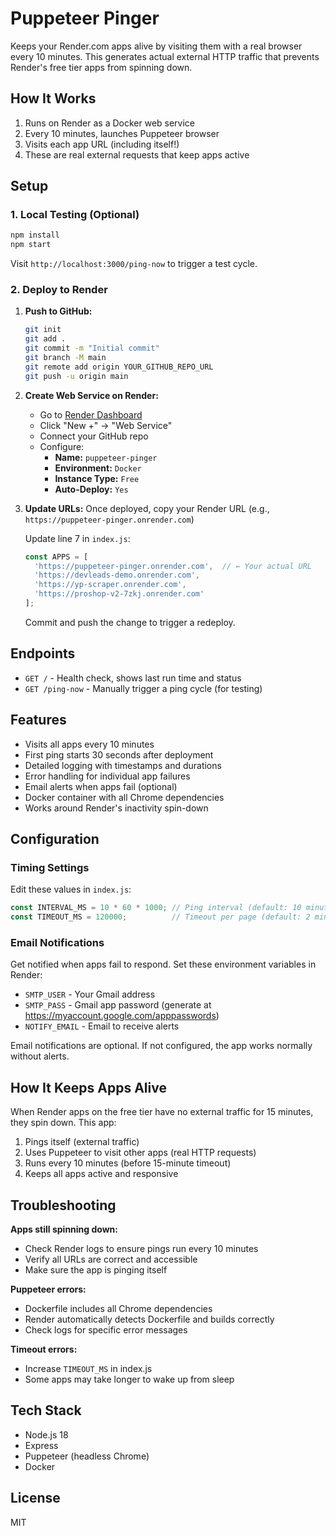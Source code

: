 # Puppeteer Pinger

Keeps your Render.com apps alive by visiting them with a real browser every 10 minutes. This generates actual external HTTP traffic that prevents Render's free tier apps from spinning down.

## How It Works

1. Runs on Render as a Docker web service
2. Every 10 minutes, launches Puppeteer browser
3. Visits each app URL (including itself!)
4. These are real external requests that keep apps active

## Setup

### 1. Local Testing (Optional)

```bash
npm install
npm start
```

Visit `http://localhost:3000/ping-now` to trigger a test cycle.

### 2. Deploy to Render

1. **Push to GitHub:**
   ```bash
   git init
   git add .
   git commit -m "Initial commit"
   git branch -M main
   git remote add origin YOUR_GITHUB_REPO_URL
   git push -u origin main
   ```

2. **Create Web Service on Render:**
   - Go to [Render Dashboard](https://dashboard.render.com/)
   - Click "New +" → "Web Service"
   - Connect your GitHub repo
   - Configure:
     - **Name:** `puppeteer-pinger`
     - **Environment:** `Docker`
     - **Instance Type:** `Free`
     - **Auto-Deploy:** `Yes`

3. **Update URLs:**
   Once deployed, copy your Render URL (e.g., `https://puppeteer-pinger.onrender.com`)

   Update line 7 in `index.js`:
   ```javascript
   const APPS = [
     'https://puppeteer-pinger.onrender.com',  // ← Your actual URL
     'https://devleads-demo.onrender.com',
     'https://yp-scraper.onrender.com',
     'https://proshop-v2-7zkj.onrender.com'
   ];
   ```

   Commit and push the change to trigger a redeploy.

## Endpoints

- `GET /` - Health check, shows last run time and status
- `GET /ping-now` - Manually trigger a ping cycle (for testing)

## Features

- Visits all apps every 10 minutes
- First ping starts 30 seconds after deployment
- Detailed logging with timestamps and durations
- Error handling for individual app failures
- Email alerts when apps fail (optional)
- Docker container with all Chrome dependencies
- Works around Render's inactivity spin-down

## Configuration

### Timing Settings

Edit these values in `index.js`:

```javascript
const INTERVAL_MS = 10 * 60 * 1000; // Ping interval (default: 10 minutes)
const TIMEOUT_MS = 120000;          // Timeout per page (default: 2 minutes)
```

### Email Notifications

Get notified when apps fail to respond. Set these environment variables in Render:

- `SMTP_USER` - Your Gmail address
- `SMTP_PASS` - Gmail app password (generate at https://myaccount.google.com/apppasswords)
- `NOTIFY_EMAIL` - Email to receive alerts

Email notifications are optional. If not configured, the app works normally without alerts.

## How It Keeps Apps Alive

When Render apps on the free tier have no external traffic for 15 minutes, they spin down. This app:
1. Pings itself (external traffic)
2. Uses Puppeteer to visit other apps (real HTTP requests)
3. Runs every 10 minutes (before 15-minute timeout)
4. Keeps all apps active and responsive

## Troubleshooting

**Apps still spinning down:**
- Check Render logs to ensure pings run every 10 minutes
- Verify all URLs are correct and accessible
- Make sure the app is pinging itself

**Puppeteer errors:**
- Dockerfile includes all Chrome dependencies
- Render automatically detects Dockerfile and builds correctly
- Check logs for specific error messages

**Timeout errors:**
- Increase `TIMEOUT_MS` in index.js
- Some apps may take longer to wake up from sleep

## Tech Stack

- Node.js 18
- Express
- Puppeteer (headless Chrome)
- Docker

## License

MIT
